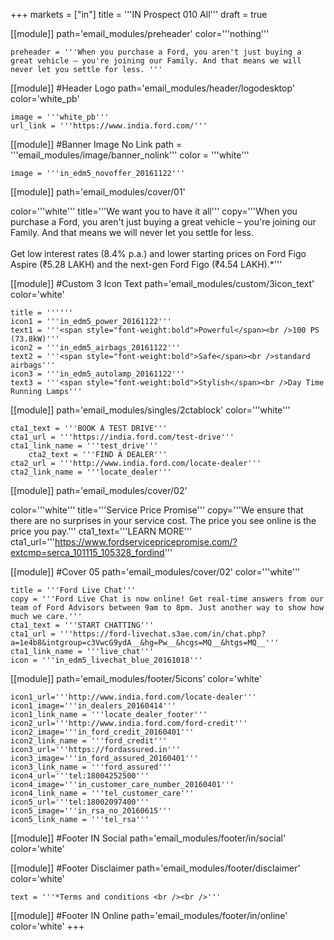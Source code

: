 +++
markets = ["in"]
title = '''IN Prospect 010 All'''
draft = true

[[module]]
path='email_modules/preheader'
color='''nothing'''

	preheader = '''When you purchase a Ford, you aren't just buying a great vehicle – you're joining our Family. And that means we will never let you settle for less. '''

[[module]] #Header Logo
path='email_modules/header/logodesktop'
color='white_pb'

	image = '''white_pb'''
	url_link = '''https://www.india.ford.com/'''

[[module]] #Banner Image No Link
path = '''email_modules/image/banner_nolink'''
color = '''white'''
	
	image = '''in_edm5_novoffer_20161122'''

[[module]]
path='email_modules/cover/01'

color='''white'''
title='''We want you to have it all'''
copy='''When you purchase a Ford, you aren't just buying a great vehicle – you're joining our Family. And that means we will never let you settle for less.<br /><br />Get low interest rates (8.4% p.a.) and lower starting prices on Ford Figo Aspire (₹5.28 LAKH) and the next-gen Ford Figo (₹4.54 LAKH).*'''

[[module]] #Custom 3 Icon Text
path='email_modules/custom/3icon_text'
color='white'

	title = ''''''
	icon1 = '''in_edm5_power_20161122'''
	text1 = '''<span style="font-weight:bold">Powerful</span><br />100 PS (73.8kW)'''
	icon2 = '''in_edm5_airbags_20161122'''
	text2 = '''<span style="font-weight:bold">Safe</span><br />standard airbags'''
	icon3 = '''in_edm5_autolamp_20161122'''
	text3 = '''<span style="font-weight:bold">Stylish</span><br />Day Time Running Lamps'''

[[module]]
path='email_modules/singles/2ctablock'
color='''white'''
	
	cta1_text = '''BOOK A TEST DRIVE'''
	cta1_url = '''https://india.ford.com/test-drive'''
	cta1_link_name = '''test_drive'''
		cta2_text = '''FIND A DEALER'''
	cta2_url = '''http://www.india.ford.com/locate-dealer'''
	cta2_link_name = '''locate_dealer'''

[[module]]
path='email_modules/cover/02'

color='''white'''
title='''Service Price Promise'''
copy='''We ensure that there are no surprises in your service cost. The price you see online is the price you pay.'''
cta1_text='''LEARN MORE'''
cta1_url='''https://www.fordservicepricepromise.com/?extcmp=serca_101115_105328_fordind'''

[[module]] #Cover 05
path='email_modules/cover/02'
color='''white'''

	title = '''Ford Live Chat'''
	copy = '''Ford Live Chat is now online! Get real-time answers from our team of Ford Advisors between 9am to 8pm. Just another way to show how much we care.'''
	cta1_text = '''START CHATTING'''
	cta1_url = '''https://ford-livechat.s3ae.com/in/chat.php?a=1e4b8&intgroup=c3VwcG9ydA__&hg=Pw__&hcgs=MQ__&htgs=MQ__'''
	cta1_link_name = '''live_chat'''
	icon = '''in_edm5_livechat_blue_20161018'''

[[module]]
path='email_modules/footer/5icons'
color='white'

	icon1_url='''http://www.india.ford.com/locate-dealer'''
	icon1_image='''in_dealers_20160414'''
	icon1_link_name = '''locate_dealer_footer'''
	icon2_url='''http://www.india.ford.com/ford-credit'''
	icon2_image='''in_ford_credit_20160401'''
	icon2_link_name = '''ford_credit'''
	icon3_url='''https://fordassured.in'''
	icon3_image='''in_ford_assured_20160401'''
	icon3_link_name = '''ford_assured'''
	icon4_url='''tel:18004252500'''
	icon4_image='''in_customer_care_number_20160401'''
	icon4_link_name = '''tel_customer_care'''
	icon5_url='''tel:18002097400'''
	icon5_image='''in_rsa_no_20160615'''
	icon5_link_name = '''tel_rsa'''
		
[[module]] #Footer IN Social
path='email_modules/footer/in/social'
color='white'

[[module]] #Footer Disclaimer
path='email_modules/footer/disclaimer'
color='white'

	text = '''*Terms and conditions <br /><br />'''

[[module]] #Footer IN Online
path='email_modules/footer/in/online'
color='white'
+++